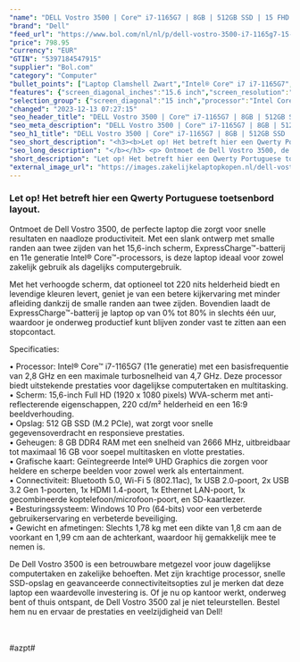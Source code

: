 ```yaml
---
"name": "DELL Vostro 3500 | Core™ i7-1165G7 | 8GB | 512GB SSD | 15 FHD | Black | W10 Pro | Qwerty - PT"
"brand": "Dell"
"feed_url": "https://www.bol.com/nl/nl/p/dell-vostro-3500-i7-1165g7-15-fhd-zwart-qwerty-pt/9300000025297288"
"price": 798.95
"currency": "EUR"
"GTIN": "5397184547915"
"supplier": "Bol.com"
"category": "Computer"
"bullet_points": ["Laptop Clamshell Zwart","Intel® Core™ i7 i7-1165G7","39,6 cm (15.6\") Full HD 1920 x 1080 Pixels WVA LED backlight 16:9","8 GB DDR4-SDRAM 2666 MHz 1 x 8 GB","512 GB SSD","Intel Iris Xe Graphics","Wi-Fi 5 (802.11ac) Ethernet LAN 10,100,1000 Mbit/s Bluetooth 5.0","Lithium-Polymeer (LiPo) 42 Wh 45 W","Windows 10 Pro 64-bit"]
"features": {"screen_diagonal_inches":"15.6 inch","screen_resolution":"1920 x 1080 Pixels","processor_family":"Intel® Core™ i7","memory_size":"8 GB","memory_type":"DDR4-SDRAM","total_storage_space":"512 GB","operating_system":"Windows 10 Pro","battery_capacity":"42 Wh","width":"364 mm","depth":"249 mm","weight":"1,78 kg","graphics_card":"Intel Iris Xe Graphics"}
"selection_group": {"screen_diagonal":"15 inch","processor":"Intel Core i7","changed_price_past_3_days":false,"product_family":"Vostro"}
"changed": "2023-12-13 07:27:15"
"seo_header_title": "DELL Vostro 3500 | Core™ i7-1165G7 | 8GB | 512GB SSD | 15 FHD | Black | W10 Pro | Qwerty - PT"
"seo_meta_description": "DELL Vostro 3500 | Core™ i7-1165G7 | 8GB | 512GB SSD | 15 FHD | Black | W10 Pro | Qwerty - PT"
"seo_h1_title": "DELL Vostro 3500 | Core™ i7-1165G7 | 8GB | 512GB SSD | 15 FHD | Black | W10 Pro | Qwerty - PT"
"seo_short_description": "<h3><b>Let op! Het betreft hier een Qwerty Portuguese </b><b>toetsenbord layout."
"seo_long_description": "</b></h3> <p> Ontmoet de Dell Vostro 3500, de perfecte laptop die zorgt voor snelle resultaten en naadloze productiviteit. Met een slank ontwerp met smalle randen aan twee zijden van het 15,6-inch scherm, ExpressCharge™-batterij en 11e generatie Intel® Core™-processors, is deze laptop ideaal voor zowel zakelijk gebruik als dagelijks computergebruik. </p> <p> Met het verhoogde scherm, dat optioneel tot 220 nits helderheid biedt en levendige kleuren levert, geniet je van een betere kijkervaring met minder afleiding dankzij de smalle randen aan twee zijden. Bovendien laadt de ExpressCharge™-batterij je laptop op van 0% tot 80% in slechts één uur, waardoor je onderweg productief kunt blijven zonder vast te zitten aan een stopcontact. </p> <p> Specificaties: </p> • Processor: Intel® Core™ i7-1165G7 (11e generatie) met een basisfrequentie van 2,8 GHz en een maximale turbosnelheid van 4,7 GHz. Deze processor biedt uitstekende prestaties voor dagelijkse computertaken en multitasking. <br /> • Scherm: 15,6-inch Full HD (1920 x 1080 pixels) WVA-scherm met anti-reflecterende eigenschappen, 220 cd/m² helderheid en een 16:9 beeldverhouding. <br /> • Opslag: 512 GB SSD (M. 2 PCIe), wat zorgt voor snelle gegevensoverdracht en responsieve prestaties. <br /> • Geheugen: 8 GB DDR4 RAM met een snelheid van 2666 MHz, uitbreidbaar tot maximaal 16 GB voor soepel multitasken en vlotte prestaties. <br /> • Grafische kaart: Geïntegreerde Intel® UHD Graphics die zorgen voor heldere en scherpe beelden voor zowel werk als entertainment. <br /> • Connectiviteit: Bluetooth 5. 0, Wi-Fi 5 (802. 11ac), 1x USB 2. 0-poort, 2x USB 3. 2 Gen 1-poorten, 1x HDMI 1. 4-poort, 1x Ethernet LAN-poort, 1x gecombineerde koptelefoon/microfoon-poort, en SD-kaartlezer. <br /> • Besturingssysteem: Windows 10 Pro (64-bits) voor een verbeterde gebruikerservaring en verbeterde beveiliging. <br /> • Gewicht en afmetingen: Slechts 1,78 kg met een dikte van 1,8 cm aan de voorkant en 1,99 cm aan de achterkant, waardoor hij gemakkelijk mee te nemen is. <br /> <p> De Dell Vostro 3500 is een betrouwbare metgezel voor jouw dagelijkse computertaken en zakelijke behoeften. Met zijn krachtige processor, snelle SSD-opslag en geavanceerde connectiviteitsopties zul je merken dat deze laptop een waardevolle investering is. Of je nu op kantoor werkt, onderweg bent of thuis ontspant, de Dell Vostro 3500 zal je niet teleurstellen. Bestel hem nu en ervaar de prestaties en veelzijdigheid van Dell! </p> <p> <br /><br />#azpt# </p>"
"short_description": "Let op! Het betreft hier een Qwerty Portuguese toetsenbord layout. Ontmoet de Dell Vostro 3500, de perfecte laptop die zorgt voor snelle resultaten en naadloze productiviteit. Met een slank ontwerp met smalle randen aan twee zijden van het 15,6-inch scherm, ExpressCharge™-batterij en 11e generatie Intel® Core™-processors, is deze laptop ideaal voor zowel zakelijk gebruik als dagelijks computergebruik. Met het verhoogde scherm, dat optioneel tot 220 nits helderheid biedt en levendige kleuren levert, geniet je van een betere kijkervaring met minder afleiding dankzij de smalle randen aan twee zijden. Bovendien laadt de ExpressCharge™-batterij je laptop op van 0% tot 80% in slechts één uur, waardoor je onderweg productief kunt blijven zonder vast te zitten aan een stopcontact. Specificaties: • Processor: Intel® Core™ i7-1165G7 (11e generatie) met een basisfrequentie van 2,8 GHz en een maximale turbosnelheid van 4,7 GHz. Deze processor biedt uitstekende prestaties voor dagelijkse computertaken en multitasking. • Scherm: 15,6-inch Full HD (1920 x 1080 pixels) WVA-scherm met anti-reflecterende eigenschappen, 220 cd/m² helderheid en een 16:9 beeldverhouding. • Opslag: 512 GB SSD (M.2 PCIe), wat zorgt voor snelle gegevensoverdracht en responsieve prestaties. • Geheugen: 8 GB DDR4 RAM met een snelheid van 2666 MHz, uitbreidbaar tot maximaal 16 GB voor soepel multitasken en vlotte prestaties. • Grafische kaart: Geïntegreerde Intel® UHD Graphics die zorgen voor heldere en scherpe beelden voor zowel werk als entertainment. • Connectiviteit: Bluetooth 5.0, Wi-Fi 5 (802.11ac), 1x USB 2.0-poort, 2x USB 3.2 Gen 1-poorten, 1x HDMI 1.4-poort, 1x Ethernet LAN-poort, 1x gecombineerde koptelefoon/microfoon-poort, en SD-kaartlezer. • Besturingssysteem: Windows 10 Pro (64-bits) voor een verbeterde gebruikerservaring en verbeterde beveiliging. • Gewicht en afmetingen: Slechts 1,78 kg met een dikte van 1,8 cm aan de voorkant en 1,99 cm aan de achterkant, waardoor hij gemakkelijk mee te nemen is. De Dell Vostro 3500 is een betrouwbare metgezel voor jouw dagelijkse computertaken en zakelijke behoeften. Met zijn krachtige processor, snelle SSD-opslag en geavanceerde connectiviteitsopties zul je merken dat deze laptop een waardevolle investering is. Of je nu op kantoor werkt, onderweg bent of thuis ontspant, de Dell Vostro 3500 zal je niet teleurstellen. Bestel hem nu en ervaar de prestaties en veelzijdigheid van Dell! #azpt#"
"external_image_url": "https://images.zakelijkelaptopkopen.nl/dell-vostro-3500-i7-1165g7-15-fhd-zwart-qwerty-pt.webp"
---
```


<h3><b>Let op! Het betreft hier een Qwerty Portuguese </b><b>toetsenbord layout.</b></h3> <p> Ontmoet de Dell Vostro 3500, de perfecte laptop die zorgt voor snelle resultaten en naadloze productiviteit. Met een slank ontwerp met smalle randen aan twee zijden van het 15,6-inch scherm, ExpressCharge™-batterij en 11e generatie Intel® Core™-processors, is deze laptop ideaal voor zowel zakelijk gebruik als dagelijks computergebruik. </p> <p> Met het verhoogde scherm, dat optioneel tot 220 nits helderheid biedt en levendige kleuren levert, geniet je van een betere kijkervaring met minder afleiding dankzij de smalle randen aan twee zijden. Bovendien laadt de ExpressCharge™-batterij je laptop op van 0% tot 80% in slechts één uur, waardoor je onderweg productief kunt blijven zonder vast te zitten aan een stopcontact. </p> <p> Specificaties: </p> • Processor: Intel® Core™ i7-1165G7 (11e generatie) met een basisfrequentie van 2,8 GHz en een maximale turbosnelheid van 4,7 GHz. Deze processor biedt uitstekende prestaties voor dagelijkse computertaken en multitasking. <br /> • Scherm: 15,6-inch Full HD (1920 x 1080 pixels) WVA-scherm met anti-reflecterende eigenschappen, 220 cd/m² helderheid en een 16:9 beeldverhouding. <br /> • Opslag: 512 GB SSD (M.2 PCIe), wat zorgt voor snelle gegevensoverdracht en responsieve prestaties. <br /> • Geheugen: 8 GB DDR4 RAM met een snelheid van 2666 MHz, uitbreidbaar tot maximaal 16 GB voor soepel multitasken en vlotte prestaties. <br /> • Grafische kaart: Geïntegreerde Intel® UHD Graphics die zorgen voor heldere en scherpe beelden voor zowel werk als entertainment. <br /> • Connectiviteit: Bluetooth 5.0, Wi-Fi 5 (802.11ac), 1x USB 2.0-poort, 2x USB 3.2 Gen 1-poorten, 1x HDMI 1.4-poort, 1x Ethernet LAN-poort, 1x gecombineerde koptelefoon/microfoon-poort, en SD-kaartlezer. <br /> • Besturingssysteem: Windows 10 Pro (64-bits) voor een verbeterde gebruikerservaring en verbeterde beveiliging. <br /> • Gewicht en afmetingen: Slechts 1,78 kg met een dikte van 1,8 cm aan de voorkant en 1,99 cm aan de achterkant, waardoor hij gemakkelijk mee te nemen is. <br /> <p> De Dell Vostro 3500 is een betrouwbare metgezel voor jouw dagelijkse computertaken en zakelijke behoeften. Met zijn krachtige processor, snelle SSD-opslag en geavanceerde connectiviteitsopties zul je merken dat deze laptop een waardevolle investering is. Of je nu op kantoor werkt, onderweg bent of thuis ontspant, de Dell Vostro 3500 zal je niet teleurstellen. Bestel hem nu en ervaar de prestaties en veelzijdigheid van Dell! </p> <p> <br /><br />#azpt# </p>